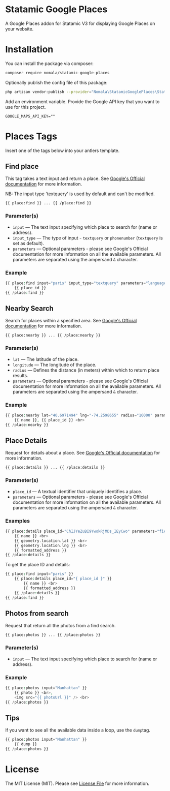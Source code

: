 # Statamic Google Places
A Google Places addon for Statamic V3 for displaying Google Places on your website.

# Installation

You can install the package via composer:

```bash
composer require nomala/statamic-google-places
```

Optionally publish the config file of this package:

```bash
php artisan vendor:publish --provider="Nomala\StatamicGooglePlaces\StatamicGooglePlacesServiceProvider"
```

Add an environment variable. Provide the Google API key that you want to use for this project.

```
GOOGLE_MAPS_API_KEY=""
```

# Places Tags

Insert one of the tags below into your antlers template.

## Find place

This tag takes a text input and return a place. See [Google's Official documentation](https://developers.google.com/maps/documentation/places/web-service/search-find-place) for more information. 

NB: The input type 'textquery' is used by default and can't be modified.

```
{{ place:find }} ... {{ /place:find }}
```

### Parameter(s)

* `input` — The text input specifying which place to search for (name or address).
* `input_type` — The type of input - `textquery` or `phonenumber` (`textquery` is set as default).
* `parameters` — Optional parameters - please see Google's Official documentation for more information on all the available parameters. All parameters are separated using the ampersand `&` character. 

### Example

```php
{{ place:find input="paris" input_type="textquery" parameters="language=fr" }}
    {{ place_id }}
{{ /place:find }}
```

## Nearby Search

Search for places within a specified area. See [Google's Official documentation](https://developers.google.com/maps/documentation/places/web-service/search-nearby) for more information. 

```
{{ place:nearby }} ... {{ /place:nearby }}
```

### Parameter(s)

* `lat` — The latitude of the place.
* `longitude` — The longitude of the place.
* `radius` — Defines the distance (in meters) within which to return place results.
* `parameters` — Optional parameters - please see Google's Official documentation for more information on all the available parameters. All parameters are separated using the ampersand `&` character. 

### Example

```php
{{ place:nearby lat="40.6971494" lng="-74.2598655" radius="10000" parameters="type=doctor&rankby=distance" }}
    {{ name }}, {{ place_id }} <br>
{{ /place:nearby }}
```

## Place Details

Request for details about a place. See [Google's Official documentation](https://developers.google.com/maps/documentation/places/web-service/details) for more information. 

```
{{ place:details }} ... {{ /place:details }}
```

### Parameter(s)

* `place_id` — A textual identifier that uniquely identifies a place.
* `parameters` — Optional parameters - please see Google's Official documentation for more information on all the available parameters. All parameters are separated using the ampersand `&` character.

### Examples

```php
{{ place:details place_id="ChIJYeZuBI9YwokRjMDs_IEyCwo" parameters="fields=formatted_address,name,geometry&language=fr" }}
    {{ name }} <br>
    {{ geometry.location.lat }} <br>
    {{ geometry.location.lng }} <br>
    {{ formatted_address }}
{{ /place:details }}
```

To get the place ID and details:

```php
{{ place:find input="paris" }}
    {{ place:details place_id="{ place_id }" }}
        {{ name }} <br>
        {{ formatted_address }}
    {{ /place:details }}
{{ /place:find }}
```

## Photos from search

Request that return all the photos from a find search.

```
{{ place:photos }} ... {{ /place:photos }}
```

### Parameter(s)

* `input` — The text input specifying which place to search for (name or address).

### Example

```php
{{ place:photos input="Manhattan" }}
    {{ photo }} <br>,
    <img src="{{ photoUrl }}" /> <br>
{{ /place:photos }}
```

## Tips

If you want to see all the available data inside a loop, use the `dump`tag.

```php
{{ place:photos input="Manhattan" }}
    {{ dump }}
{{ /place:photos }}
```

# License

The MIT License (MIT). Please see [License File](LICENSE.md) for more information.
